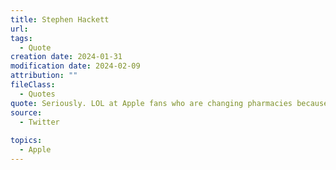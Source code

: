 ```yaml
---
title: Stephen Hackett
url: 
tags:
  - Quote
creation date: 2024-01-31
modification date: 2024-02-09
attribution: ""
fileClass:
  - Quotes
quote: Seriously. LOL at Apple fans who are changing pharmacies because they can’t use week-old technology the way they want.
source:
  - Twitter
 
topics:
  - Apple
---
```

